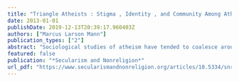 ```yaml
---
title: "Triangle Atheists : Stigma , Identity , and Community Among Atheists in North Carolina ' s Triangle Region by by"
date: 2013-01-01
publishDate: 2019-12-13T20:39:17.960403Z
authors: ["Marcus Larson Mann"]
publication_types: ["2"]
abstract: "Sociological studies of atheism have tended to coalesce around three primary themes: stigma, identity, and community. To date, however, no studies have taken a reflexive approach to these themes or applied them in the field to test their analytical utility as well as their relations in contemporary atheist experi- ence. This study employs a mixed-methods approach that includes in-depth interviews (n = 19), partici- pant observation, and one survey administered to two atheist groups, one local (n = 151) and one national (n = 456). Ethnographic findings confirm the central role of stigma, identity, and community in atheist experience and emphasize their nestedness in one another. Survey results find that atheist affiliates in both national and local groups rate political activism as more important than social reasons in motivating them to affiliate, while local affiliates rated social reasons significantly higher than national affiliates rated social reasons. Suggestions for future research include consideration of these themes' connectedness in subsequent analyses and further inquiry into the functional divergences between local and national athe- ist organizations."
featured: false
publication: "*Secularism and Nonreligion*"
url_pdf: "https://www.secularismandnonreligion.org/articles/10.5334/snr.bd/"
---
```


